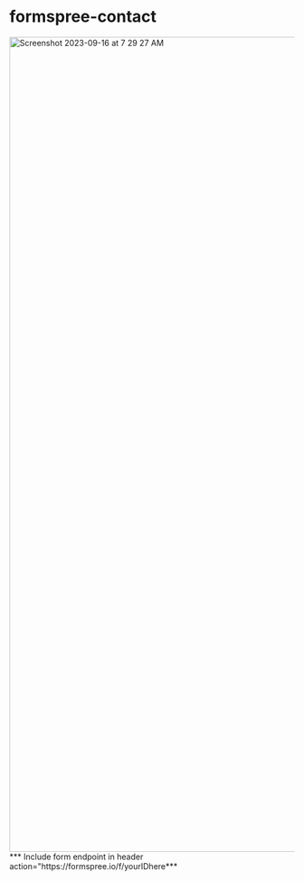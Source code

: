 # formspree-contact
<img width="1440" alt="Screenshot 2023-09-16 at 7 29 27 AM" src="https://github.com/sudo-self/formspree-contact/assets/119916323/cf823d12-a294-454f-b86d-8124b17aaf0f">
*** Include form endpoint in header
action="https://formspree.io/f/yourIDhere***
